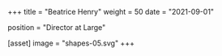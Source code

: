 +++
title = "Beatrice Henry"
weight = 50
date = "2021-09-01"

position = "Director at Large"

[asset]
  image = "shapes-05.svg"
+++

